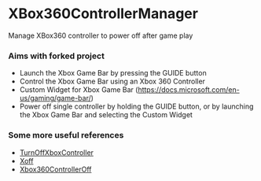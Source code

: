 # XBox360ControllerManager
Manage XBox360 controller to power off after game play


### Aims with forked project
- Launch the Xbox Game Bar by pressing the GUIDE button
- Control the Xbox Game Bar using an Xbox 360 Controller
- Custom Widget for Xbox Game Bar (https://docs.microsoft.com/en-us/gaming/game-bar/)
- Power off single controller by holding the GUIDE button, or by launching the Xbox Game Bar and selecting the Custom Widget


### Some more useful references
- [TurnOffXboxController](https://github.com/JulyIghor/TurnOffXboxController)
- [Xoff](https://github.com/manvir-singh/xOff)
- [Xbox360ControllerOff](https://github.com/rlabrecque/Xbox360ControllerOff)